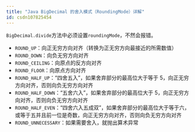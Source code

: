 ```yaml
---
title: "Java BigDecimal 的舍入模式（RoundingMode）详解"
id: csdn107825454
---
```


`BigDecimal.divide`方法中必须设置`roundingMode`，不然会报错。

*   `ROUND_UP`：向正无穷方向对齐（转换为正无穷方向最接近的所需数值）
*   `ROUND_DOWN`：向负无穷方向对齐
*   `ROUND_CEILING`：向原点的反方向对齐
*   `ROUND_FLOOR`：向原点方向对齐
*   `ROUND_HALF_UP`：“四舍五入”，如果舍弃部分的最高位大于等于 5，向正无穷方向对齐，否则向负无穷方向对齐
*   `ROUND_HALF_DOWN`：“五舍六入”，如果舍弃部分的最高位大于 5，向正无穷方向对齐，否则向负无穷方向对齐
*   `ROUND_HALF_EVEN`：“四舍六入五成双”，如果舍弃部分的最高位大于等于六，或等于五并且前一位是奇数，向正无穷方向对齐，否则向负无穷方向对齐
*   `ROUND_UNNECESSARY`：如果需要舍入，就抛出算术异常